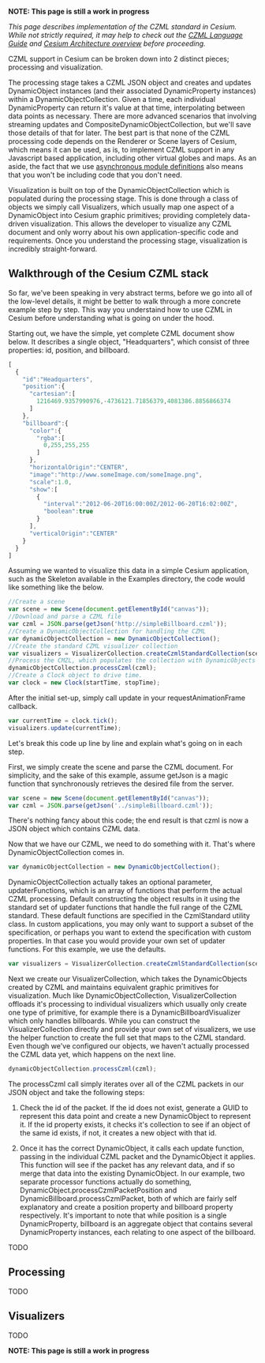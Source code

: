**NOTE: This page is still a work in progress**

_This page describes implementation of the CZML standard in Cesium.  While not strictly required, it may help to check out the [CZML Language Guide](https://github.com/AnalyticalGraphicsInc/cesium/wiki/Cesium-Language-%28CZML%29-Guide) and [Cesium Architecture overview](https://github.com/AnalyticalGraphicsInc/cesium/wiki/Architecture) before proceeding._

CZML support in Cesium can be broken down into 2 distinct pieces; processing and visualization.

The processing stage takes a CZML JSON object and creates and updates DynamicObject instances (and their associated DynamicProperty instances) within a DynamicObjectCollection.  Given a time, each individual DynamicProperty can return it's value at that time, interpolating between data points as necessary.  There are more advanced scenarios that involving streaming updates and CompositeDynamicObjectCollection, but we'll save those details of that for later.  The best part is that none of the CZML processing code depends on the Renderer or Scene layers of Cesium, which means it can be used, as is, to implement CZML support in any Javascript based application, including other virtual globes and maps.  As an aside, the fact that we use [asynchronous module definitions](http://requirejs.org/) also means that you won't be including code that you don't need.

Visualization is built on top of the DynamicObjectCollection which is populated during the processing stage.  This is done through a class of objects we simply call Visualizers, which usually map one aspect of a DynamicObject into Cesium graphic primitives; providing completely data-driven visualization.  This allows the developer to visualize any CZML document and only worry about his own application-specific code and requirements.  Once you understand the processing stage, visualization is incredibly straight-forward.

## Walkthrough of the Cesium CZML stack

So far, we've been speaking in very abstract terms, before we go into all of the low-level details, it might be better to walk through a more concrete example step by step.  This way you understaind how to use CZML in Cesium before understanding what is going on under the hood.

Starting out, we have the simple, yet complete CZML document show below.  It describes a single object, "Headquarters", which consist of three properties: id, position, and billboard.

```javascript
[
  {
    "id":"Headquarters",
    "position":{
      "cartesian":[
        1216469.9357990976,-4736121.71856379,4081386.8856866374
      ]
    },
    "billboard":{
      "color":{
        "rgba":[
          0,255,255,255
        ]
      },
      "horizontalOrigin":"CENTER",
      "image":"http://www.someImage.com/someImage.png",
      "scale":1.0,
      "show":[
        {
          "interval":"2012-06-20T16:00:00Z/2012-06-20T16:02:00Z",
          "boolean":true
        }
      ],
      "verticalOrigin":"CENTER"
    }
  }
]
```

Assuming we wanted to visualize this data in a simple Cesium application, such as the Skeleton available in the Examples directory, the code would like something like the below.

```javascript
//Create a scene
var scene = new Scene(document.getElementById("canvas"));
//Download and parse a CZML file
var czml = JSON.parse(getJson('http://simpleBillboard.czml'));
//Create a DynamicObjectCollection for handling the CZML
var dynamicObjectCollection = new DynamicObjectCollection();
//Create the standard CZML visualizer collection
var visualizers = VisualizerCollection.createCzmlStandardCollection(scene, dynamicObjectCollection);
//Process the CMZL, which populates the collection with DynamicObjects
dynamicObjectCollection.processCzml(czml);
//Create a Clock object to drive time.
var clock = new Clock(startTime, stopTime);
```

After the initial set-up, simply call update in your requestAnimationFrame callback.

```javascript
var currentTime = clock.tick();
visualizers.update(currentTime);
```

Let's break this code up line by line and explain what's going on in each step.

First, we simply create the scene and parse the CZML document.  For simplicity, and the sake of this example, assume getJson is a magic function that synchronously retrieves the desired file from the server.

```javascript
var scene = new Scene(document.getElementById("canvas"));
var czml = JSON.parse(getJson('../simpleBillboard.czml'));
```
There's nothing fancy about this code; the end result is that czml is now a JSON object which contains CZML data.

Now that we have our CZML, we need to do something with it.  That's where DynamicObjectCollection comes in.

```javascript
var dynamicObjectCollection = new DynamicObjectCollection();
```
DynamicObjectCollection actually takes an optional parameter, updaterFunctions, which is an array of functions that perform the actual CZML processing.  Default constructing the object results in it using the standard set of updater functions that handle the full range of the CZML standard.  These default functions are specified in the CzmlStandard utility class.  In custom applications, you may only want to support a subset of the specification, or perhaps you want to extend the specification with custom properties.  In that case you would provide your own set of updater functions.  For this example, we use the defaults.

```javascript
var visualizers = VisualizerCollection.createCzmlStandardCollection(scene, dynamicObjectCollection);
```
Next we create our VisualizerCollection, which takes the DynamicObjects created by CZML and maintains equivalent graphic primitives for visualization.  Much like DynamicObjectCollection, VisualizerCollection offloads it's processing to individual visualizers which usually only create one type of primitive, for example there is a DynamicBillboardVisualizer which only handles billboards.  While you can construct the VisualizerCollection directly and provide your own set of visualizers, we use the helper function to create the full set that maps to the CZML standard.  Even though we've configured our objects, we haven't actually processed the CZML data yet, which happens on the next line.

```javascript
dynamicObjectCollection.processCzml(czml);
```

The processCzml call simply iterates over all of the CZML packets in our JSON object and take the following steps:

1. Check the id of the packet.  If the id does not exist, generate a GUID to represent this data point and create a new DynamicObject to represent it.  If the id property exists, it checks it's collection to see if an object of the same id exists, if not, it creates a new object with that id.

2. Once it has the correct DynamicObject, it calls each update function, passing in the individual CZML packet and the DynamicObject it applies.  This function will see if the packet has any relevant data, and if so merge that data into the existing DynamicObject.  In our example, two separate processor functions actually do something, DynamicObject.processCzmlPacketPosition and DynamicBillboard.processCzmlPacket, both of which are fairly self explanatory and create a position property and billboard property respectively.  It's important to note that while position is a single DynamicProperty, billboard is an aggregate object that contains several DynamicProperty instances, each relating to one aspect of the billboard.

TODO

## Processing

TODO

## Visualizers

TODO

**NOTE: This page is still a work in progress**